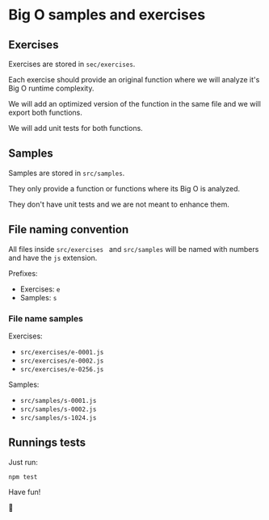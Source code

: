 # Big O samples and exercises

## Exercises

Exercises are stored in `sec/exercises`.

Each exercise should provide an original function where we will analyze it's Big O runtime complexity.

We will add an optimized version of the function in the same file and we will export both functions.

We will add unit tests for both functions.


## Samples

Samples are stored in `src/samples`.

They only provide a function or functions where its Big O is analyzed.

They don't have unit tests and we are not meant to enhance them.


## File naming convention

All files inside `src/exercises ` and `src/samples` will be named with numbers and have the `js` extension.

Prefixes:

- Exercises: `e`
- Samples: `s`

### File name samples

Exercises:

- `src/exercises/e-0001.js`
- `src/exercises/e-0002.js`
- `src/exercises/e-0256.js`

Samples:

- `src/samples/s-0001.js`
- `src/samples/s-0002.js`
- `src/samples/s-1024.js`

## Runnings tests

Just run:

`npm test`

Have fun!

🙌
